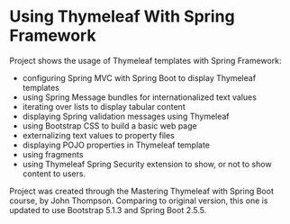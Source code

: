 # Using Thymeleaf With Spring Framework

Project shows the usage of Thymeleaf templates with Spring Framework:
- configuring Spring MVC with Spring Boot to display Thymeleaf templates
- using Spring Message bundles for internationalized text values
- iterating over lists to display tabular content
- displaying Spring validation messages using Thymeleaf
- using Bootstrap CSS to build a basic web page
- externalizing text values to property files
- displaying POJO properties in Thymeleaf template
- using fragments
- using Thymeleaf Spring Security extension to show, or not to show content to users.

Project was created through the Mastering Thymeleaf with Spring Boot course, by John Thompson.
Comparing to original version, this one is updated to use Bootstrap 5.1.3 and Spring Boot 2.5.5.
